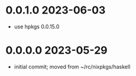0.0.1.0 2023-06-03
==================
- use hpkgs 0.0.15.0

0.0.0.0 2023-05-29
===================
- initial commit; moved from ~/rc/nixpkgs/haskell
